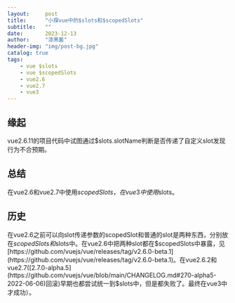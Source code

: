 ```yaml
---
layout:     post
title:      "小探vue中的$slots和$scopedSlots"
subtitle:   ""
date:       2023-12-13
author:     "漆黑菌"
header-img: "img/post-bg.jpg"
catalog: true
tags:
    - vue $slots
    - vue $scopedSlots
    - vue2.6
    - vue2.7
    - vue3
---
```


## 缘起

vue2.6.11的项目代码中试图通过$slots.slotName判断是否传递了自定义slot发现行为不合预期。

## 总结

在vue2.6和vue2.7中使用$scopedSlots，在vue3中使用$slots。

## 历史

在vue2.6之前可以向slot传递参数的scopedSlot和普通的slot是两种东西，分别放在$scopedSlots和$slots中。在vue2.6中把两种slot都在$scopedSlots中暴露，见[https://github.com/vuejs/vue/releases/tag/v2.6.0-beta.1](https://github.com/vuejs/vue/releases/tag/v2.6.0-beta.1)。在vue2.6.2和vue2.7([2.7.0-alpha.5](https://github.com/vuejs/vue/blob/main/CHANGELOG.md#270-alpha5-2022-06-06)回滚)早期也都尝试统一到$slots中，但是都失败了。最终在vue3中才成功）。
